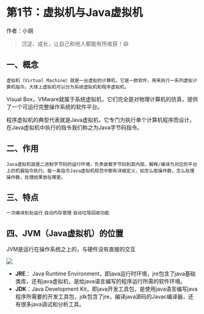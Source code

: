 # 第1节：虚拟机与Java虚拟机

作者：小胡

>沉淀、成长，让自己和他人都能有所收获！😄

## 一、概念

`虚拟机（Virtual Machine）就是一台虚拟的计算机，它是一款软件，用来执行一系列虚拟计算机指令。大体上虚拟机可以分为系统虚拟机和程序虚拟机。`

Visual  Box，VMware就属于系统虚拟机，它们完全是对物理计算机的仿真，提供了一个可运行完整操作系统的软件平台。

程序虚拟机的典型代表就是Java虚拟机，它专门为执行单个计算机程序而设计，在Java虚拟机中执行的指令我们称之为Java字节码指令。

## 二、作用

`Java虚拟机就是二进制字节码的运行环境，负责装载字节码到其内部，解释/编译为对应的平台上的机器指令执行。每一条指令Java虚拟机规范中都有详细定义，如怎么取操作数，怎么处理操作数，处理结果放在哪里。`

## 三、特点
`一次编译到处运行` `自动内存管理` `自动垃圾回收功能`

## 四、JVM（Java虚拟机）的位置

JVM是运行在操作系统之上的，与硬件没有直接的交互

![](https://snow-hh.github.io/assets/img/jvm/1-01.png)

- **JRE**： Java Runtime Environment，即java运行时环境，jre包含了java基础类库，还有java虚拟机，是给java语言编写的程序运行所需的软件环境。
- **JDK**：Java Development Kit，即java开发工具包，是使用java语言编写java程序所需要的开发工具包，jdk包含了jre，编译java源码的Javac编译器，还有很多java调试和分析工具。